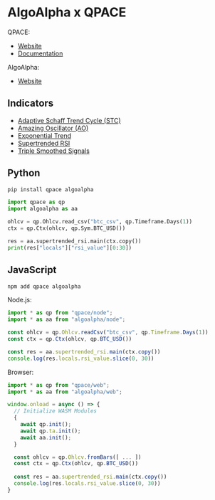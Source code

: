 # AlgoAlpha x QPACE

QPACE:

- [Website](https://qpace.dev)
- [Documentation](/DOCS.md)

AlgoAlpha:

- [Website](https://www.algoalpha.io/)

## Indicators

- [Adaptive Schaff Trend Cycle (STC)](https://www.tradingview.com/v/yOxili7R/)
- [Amazing Oscillator (AO)](https://www.tradingview.com/v/g9j9piQE/)
- [Exponential Trend](https://www.tradingview.com/v/CDb3oR6A/)
- [Supertrended RSI](https://www.tradingview.com/v/tjP35RG5/)
- [Triple Smoothed Signals](https://www.tradingview.com/v/FoMINXVf/)

## Python

```bash
pip install qpace algoalpha
```

```python
import qpace as qp
import algoalpha as aa

ohlcv = qp.Ohlcv.read_csv("btc_csv", qp.Timeframe.Days(1))
ctx = qp.Ctx(ohlcv, qp.Sym.BTC_USD())

res = aa.supertrended_rsi.main(ctx.copy())
print(res["locals"]["rsi_value"][0:30])
```

## JavaScript

```bash
npm add qpace algoalpha
```

Node.js:

```ts
import * as qp from "qpace/node";
import * as aa from "algoalpha/node";

const ohlcv = qp.Ohlcv.readCsv("btc_csv", qp.Timeframe.Days(1))
const ctx = qp.Ctx(ohlcv, qp.BTC_USD())

const res = aa.supertrended_rsi.main(ctx.copy())
console.log(res.locals.rsi_value.slice(0, 30))
```

Browser:

```ts
import * as qp from "qpace/web";
import * as aa from "algoalpha/web";

window.onload = async () => {
  // Initialize WASM Modules
  {
    await qp.init();
    await qp.ta.init();
    await aa.init();
  }

  const ohlcv = qp.Ohlcv.fromBars([ ... ])
  const ctx = qp.Ctx(ohlcv, qp.BTC_USD())
  
  const res = aa.supertrended_rsi.main(ctx.copy())
  console.log(res.locals.rsi_value.slice(0, 30))
}

```

